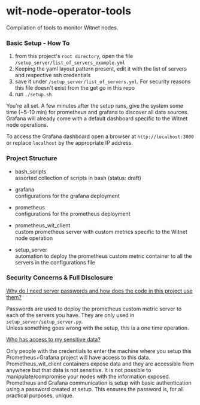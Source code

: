 # wit-node-operator-tools

Compilation of tools to monitor Witnet nodes.

### Basic Setup - How To

1) from this project's `root directory`, open the file `/setup_server/list_of_servers_example.yml`
2) Keeping the yaml layout pattern present, edit it with the list of servers and respective ssh credentials
3) save it under `/setup_server/list_of_servers.yml`. For security reasons this file doesn't exist from the get go in this repo
4) run `./setup.sh`

You're all set. A few minutes after the setup runs, give the system some time (~5-10 min)
for prometheus and grafana to discover all data sources.
Grafana will already come with a default dashboard specific to the Witnet node operations.

To access the Grafana dashboard open a browser at `http://localhost:3000` or replace `localhost` by the appropriate IP address.

### Project Structure

- bash_scripts\
assorted collection of scripts in bash (status: draft)

- grafana\
configurations for the grafana deployment

- prometheus\
configurations for the prometheus deployment

- prometheus_wit_client\
custom prometheus server with custom metrics specific to the Witnet node operation

- setup_server\
automation to deploy the prometheus custom metric container to all the servers in the configurations file

### Security Concerns & Full Disclosure
<ins>Why do I need server passwords and how does the code in this project use them?</ins>

Passwords are used to deploy the prometheus custom metric server to each of the servers you have. They are only used in `setup_server/setup_server.py`.  
Unless something goes wrong with the setup, this is a one time operation.

<ins>Who has access to my sensitive data?</ins>

Only people with the credentials to enter the machine where you setup this Prometheus+Grafana project will have access to this data.  
Prometheus_wit_client containers expose data and they are accessible from anywhere but that data is not sensitive.
It is not possible to manipulate/compromise your nodes with the information exposed.  
Prometheus and Grafana communication is setup with basic authentication using a password created at setup.
This ensures the password is, for all practical purposes, unique.